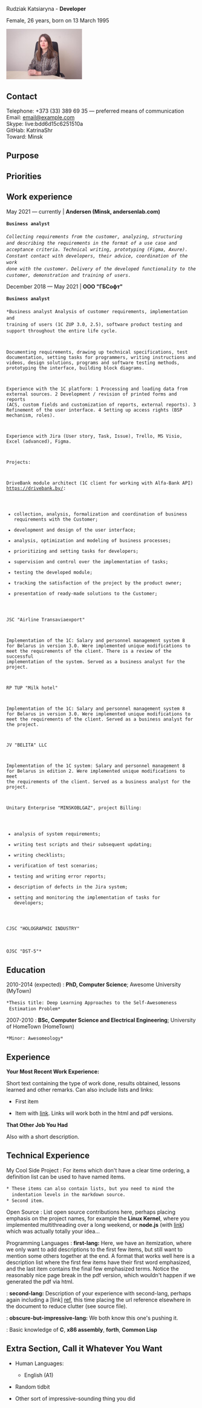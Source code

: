 Rudziak Katsiaryna - **Developer**

Female, 26 years, born on 13 March 1995

<img src="548205245.jpeg" alt="Photo" width="200"/>  

Contact
--- 
Telephone: +373 (33) 389 69 35 — preferred means of communication   
Email:                        email@example.com  
Skype: live:bdd6d15c6251510a    
GitHab: KatrinaShr   
Toward: Minsk 

Purpose
---
Priorities
---
Work experience  
---
May 2021 — currently  | **Andersen (Minsk, andersenlab.com)**

<code>**Business analyst**  
*Collecting requirements from the customer, analyzing, structuring and describing the requirements in the format of a use case and acceptance criteria.
Technical writing, prototyping (Figma, Axure). Constant contact with developers, their advice, coordination of the work done with the customer.
Delivery of the developed functionality to the customer, demonstration and training of users.*</code>

December 2018 — May 2021 | **ООО "ГБСофт"**

<code>**Business analyst**  
*Business analyst
Analysis of customer requirements, implementation and training of users (1C ZUP 3.0, 2.5), software product testing and support throughout the entire life cycle.

Documenting requirements, drawing up technical specifications, test documentation, setting tasks for programmers, writing instructions and videos, design solutions, programs and software testing methods, prototyping the interface, building block diagrams.

Experience with the 1C platform:
1 Processing and loading data from external sources.
2 Development / revision of printed forms and reports (ACS, custom fields and customization of reports, external reports).
3 Refinement of the user interface.
4 Setting up access rights (BSP mechanism, roles).

Experience with Jira (User story, Task, Issue), Trello, MS Visio, Excel (advanced), Figma.

Projects:

DriveBank module architect (1C client for working with Alfa-Bank API) https://drivebank.by/:
- collection, analysis, formalization and coordination of business requirements with the Customer;
- development and design of the user interface;
- analysis, optimization and modeling of business processes;
- prioritizing and setting tasks for developers;
- supervision and control over the implementation of tasks;
- testing the developed module;
- tracking the satisfaction of the project by the product owner;
- presentation of ready-made solutions to the Customer;

JSC "Airline Transaviaexport"

Implementation of the 1C: Salary and personnel management system 8 for Belarus in version 3.0.
Were implemented unique modifications to meet the requirements of the client.
There is a review of the successful implementation of the system.
Served as a business analyst for the project.

RP TUP "Milk hotel"

Implementation of the 1C: Salary and personnel management system 8 for Belarus in version 3.0.
Were implemented unique modifications to meet the requirements of the client.
Served as a business analyst for the project.

JV "BELITA" LLC

Implementation of the 1C system: Salary and personnel management 8 for Belarus in edition 2.
Were implemented unique modifications to meet the requirements of the client.
Served as a business analyst for the project.

Unitary Enterprise "MINSKOBLGAZ", project Billing:
- analysis of system requirements;
- writing test scripts and their subsequent updating;
- writing checklists;
- verification of test scenarios;
- testing and writing error reports;
- description of defects in the Jira system;
- setting and monitoring the implementation of tasks for developers;

CJSC "HOLOGRAPHIC INDUSTRY"

OJSC "DST-5"*</code>

Education
---

2010-2014 (expected)
:   **PhD, Computer Science**; Awesome University (MyTown)

    *Thesis title: Deep Learning Approaches to the Self-Awesomeness
     Estimation Problem*

2007-2010
:   **BSc, Computer Science and Electrical Engineering**; University of
    HomeTown (HomeTown)

    *Minor: Awesomeology*

Experience
----------

**Your Most Recent Work Experience:**

Short text containing the type of work done, results obtained,
lessons learned and other remarks. Can also include lists and
links:

* First item

* Item with [link](http://www.example.com). Links will work both in
  the html and pdf versions.

**That Other Job You Had**

Also with a short description.

Technical Experience
--------------------

My Cool Side Project
:   For items which don't have a clear time ordering, a definition
    list can be used to have named items.

    * These items can also contain lists, but you need to mind the
      indentation levels in the markdown source.
    * Second item.

Open Source
:   List open source contributions here, perhaps placing emphasis on
    the project names, for example the **Linux Kernel**, where you
    implemented multithreading over a long weekend, or **node.js**
    (with [link](http://nodejs.org)) which was actually totally
    your idea...

Programming Languages
:   **first-lang:** Here, we have an itemization, where we only want
    to add descriptions to the first few items, but still want to
    mention some others together at the end. A format that works well
    here is a description list where the first few items have their
    first word emphasized, and the last item contains the final few
    emphasized terms. Notice the reasonably nice page break in the pdf
    version, which wouldn't happen if we generated the pdf via html.

:   **second-lang:** Description of your experience with second-lang,
    perhaps again including a [link] [ref], this time placing the url
    reference elsewhere in the document to reduce clutter (see source
    file). 

:   **obscure-but-impressive-lang:** We both know this one's pushing
    it.

:   Basic knowledge of **C**, **x86 assembly**, **forth**, **Common Lisp**

[ref]: https://github.com/githubuser/superlongprojectname

Extra Section, Call it Whatever You Want
----------------------------------------

* Human Languages:

     * English (A1)

* Random tidbit

* Other sort of impressive-sounding thing you did